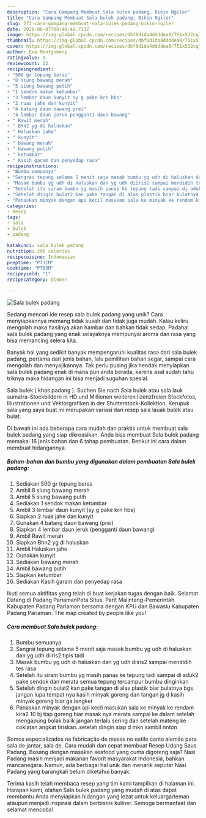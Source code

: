 ```yaml
---
description: "Cara Gampang Membuat Sala bulek padang, Bikin Ngiler"
title: "Cara Gampang Membuat Sala bulek padang, Bikin Ngiler"
slug: 273-cara-gampang-membuat-sala-bulek-padang-bikin-ngiler
date: 2020-08-07T08:40:48.713Z
image: https://img-global.cpcdn.com/recipes/dbf0d1da4ddddea8/751x532cq70/sala-bulek-padang-foto-resep-utama.jpg
thumbnail: https://img-global.cpcdn.com/recipes/dbf0d1da4ddddea8/751x532cq70/sala-bulek-padang-foto-resep-utama.jpg
cover: https://img-global.cpcdn.com/recipes/dbf0d1da4ddddea8/751x532cq70/sala-bulek-padang-foto-resep-utama.jpg
author: Eva Montgomery
ratingvalue: 3
reviewcount: 12
recipeingredient:
- "500 gr tepung beras"
- "8 siung bawang merah"
- "5 siung bawang putih"
- "1 sendok makan ketumbar"
- "3 lembar daun kunyit sy g pake krn hbs"
- "2 ruas jahe dan kunyit"
- "4 batang daun bawang prei"
- "4 lembar daun jeruk pengganti daun bawang"
- " Rawit merah"
- " Bhn2 yg di haluskan"
- " Haluskan jahe"
- " kunyit"
- " bawang merah"
- " bawang putih"
- " ketumbar"
- " Kasih garam dan penyedap rasa"
recipeinstructions:
- "Bumbu semuanya"
- "Sangrai tepung selama 5 menit saja masak bumbu yg udh di haluskan dan yg udh diiris2 tipis tadi"
- "Masak bumbu yg udh di haluskan dan yg udh diiris2 sampai mendidih tes rasa"
- "Setelah itu siram bumbu yg masih panas ke tepung tadi sampai di aduk2 pake sendok dan merata semua tepung tercampur bumbu dinginkan"
- "Setelah dingin bulat2 kan pake tangan di alas plastik biar bulatnya bgs jangan lupa tempat nya kasih minyak goreng dan tangan jg d kasih minyak goreng biar ga lengket"
- "Panaskan minyak dengan api kecil masukan sala ke minyak ke rendam kira2 10 bj tiap goreng biar masak nya merata sampai ke dalam setelah mengapung bolak balik jangan terlalu sering dan setelah mateng ke coklatan angkat tiriskan..setelah dingin siap d mkn sambil nnton"
categories:
- Resep
tags:
- sala
- bulek
- padang

katakunci: sala bulek padang 
nutrition: 296 calories
recipecuisine: Indonesian
preptime: "PT31M"
cooktime: "PT53M"
recipeyield: "1"
recipecategory: Dinner

---
```



![Sala bulek padang](https://img-global.cpcdn.com/recipes/dbf0d1da4ddddea8/751x532cq70/sala-bulek-padang-foto-resep-utama.jpg)

Sedang mencari ide resep sala bulek padang yang unik? Cara menyiapkannya memang tidak susah dan tidak juga mudah. Kalau keliru mengolah maka hasilnya akan hambar dan bahkan tidak sedap. Padahal sala bulek padang yang enak selayaknya mempunyai aroma dan rasa yang bisa memancing selera kita.

Banyak hal yang sedikit banyak mempengaruhi kualitas rasa dari sala bulek padang, pertama dari jenis bahan, lalu pemilihan bahan segar, sampai cara mengolah dan menyajikannya. Tak perlu pusing jika hendak menyiapkan sala bulek padang enak di mana pun anda berada, karena asal sudah tahu triknya maka hidangan ini bisa menjadi suguhan spesial.

Sala bulek ( khas padang ). Suchen Sie nach Sala bulek atau sala lauk sumatra-Stockbildern in HD und Millionen weiteren lizenzfreien Stockfotos, Illustrationen und Vektorgrafiken in der Shutterstock-Kollektion. Kerupuk sala yang saya buat ini merupakan variasi dari resep sala lauak bulek atau bulat.


Di bawah ini ada beberapa cara mudah dan praktis untuk membuat sala bulek padang yang siap dikreasikan. Anda bisa membuat Sala bulek padang memakai 16 jenis bahan dan 6 tahap pembuatan. Berikut ini cara dalam membuat hidangannya.

<!--inarticleads1-->

##### Bahan-bahan dan bumbu yang digunakan dalam pembuatan Sala bulek padang:

1. Sediakan 500 gr tepung beras
1. Ambil 8 siung bawang merah
1. Ambil 5 siung bawang putih
1. Sediakan 1 sendok makan ketumbar
1. Ambil 3 lembar daun kunyit (sy g pake krn hbs)
1. Siapkan 2 ruas jahe dan kunyit
1. Gunakan 4 batang daun bawang (prei)
1. Siapkan 4 lembar daun jeruk (pengganti daun bawang)
1. Ambil  Rawit merah
1. Siapkan  Bhn2 yg di haluskan
1. Ambil  Haluskan jahe
1. Gunakan  kunyit
1. Sediakan  bawang merah
1. Ambil  bawang putih
1. Siapkan  ketumbar
1. Sediakan  Kasih garam dan penyedap rasa


Ikuti semua aktifitas yang telah di buat kerjakan tugas dengan baik. Selamat Datang di Padang PariamanPeta Situs. Parit Malintang-Pemerintah Kabupaten Padang Pariaman bersama dengan KPU dan Bawaslu Kabupaten Padang Pariaman. The map created by people like you! 

<!--inarticleads2-->

##### Cara membuat Sala bulek padang:

1. Bumbu semuanya
1. Sangrai tepung selama 5 menit saja masak bumbu yg udh di haluskan dan yg udh diiris2 tipis tadi
1. Masak bumbu yg udh di haluskan dan yg udh diiris2 sampai mendidih tes rasa
1. Setelah itu siram bumbu yg masih panas ke tepung tadi sampai di aduk2 pake sendok dan merata semua tepung tercampur bumbu dinginkan
1. Setelah dingin bulat2 kan pake tangan di alas plastik biar bulatnya bgs jangan lupa tempat nya kasih minyak goreng dan tangan jg d kasih minyak goreng biar ga lengket
1. Panaskan minyak dengan api kecil masukan sala ke minyak ke rendam kira2 10 bj tiap goreng biar masak nya merata sampai ke dalam setelah mengapung bolak balik jangan terlalu sering dan setelah mateng ke coklatan angkat tiriskan..setelah dingin siap d mkn sambil nnton


Somos especializados na fabricação de mesas no estilo canto alemão para sala de jantar, sala de. Cara mudah dan cepat membuat Resep Udang Saus Padang. Bosang dengan masakan seafood yang cuma digoreng saja? Nasi Padang masih menjadi makanan favorit masyarakat Indonesia, bahkan mancanegara. Namun, ada berbagai hal unik dan menarik seputar Nasi Padang yang barangkali belum diketahui banyak. 

Terima kasih telah membaca resep yang tim kami tampilkan di halaman ini. Harapan kami, olahan Sala bulek padang yang mudah di atas dapat membantu Anda menyiapkan hidangan yang lezat untuk keluarga/teman ataupun menjadi inspirasi dalam berbisnis kuliner. Semoga bermanfaat dan selamat mencoba!
